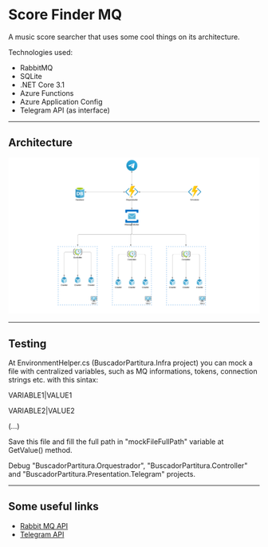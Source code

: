 # Score Finder MQ
A music score searcher that uses some cool things on its architecture.

Technologies used:

* RabbitMQ
* SQLite
* .NET Core 3.1
* Azure Functions
* Azure Application Config
* Telegram API (as interface)
---

## Architecture

![Architecture diagram](/Images/Diagram.png)

---
## Testing

At EnvironmentHelper.cs (BuscadorPartitura.Infra project) you can mock a file with centralized variables, such as MQ informations, tokens, connection strings etc. with this sintax:

VARIABLE1|VALUE1

VARIABLE2|VALUE2

(...)

Save this file and fill the full path in "mockFileFullPath" variable at GetValue() method.

Debug "BuscadorPartitura.Orquestrador", "BuscadorPartitura.Controller" and "BuscadorPartitura.Presentation.Telegram" projects.

---
## Some useful links
* [Rabbit MQ API](https://www.rabbitmq.com/dotnet-api-guide.html)
* [Telegram API](https://github.com/TelegramBots/Telegram.Bot)
